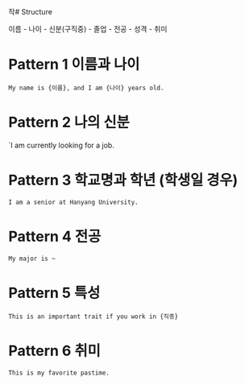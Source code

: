 작# Structure

이름 - 나이 - 신분(구직중) - 졸업 - 전공 - 성격 - 취미

# Pattern 1 이름과 나이
`My name is {이름}, and I am {나이} years old.`

# Pattern 2 나의 신분
`I am currently looking for a job.

# Pattern 3 학교명과 학년 (학생일 경우)
`I am a senior at Hanyang University.`

# Pattern 4 전공
`My major is ~`

# Pattern 5 특성
`This is an important trait if you work in {직종}`

# Pattern 6 취미
`This is my favorite pastime.`




